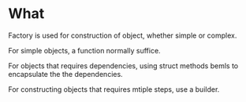 # What

Factory is used for construction of object, whether simple or complex. 

For simple objects, a function normally suffice.

For objects that requires dependencies, using struct methods bemls to encapsulate the the dependencies.

For constructing objects that requires mtiple steps, use a builder.
